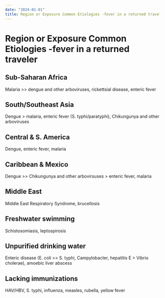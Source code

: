 ```yaml
---
date: "2024-01-01"
title: Region or Exposure Common Etiologies -fever in a returned traveler
---
```


# Region or Exposure Common Etiologies -fever in a returned traveler

## Sub-Saharan Africa
Malaria >> dengue and other arboviruses, rickettsial disease, enteric fever
## South/Southeast Asia
Dengue > malaria, enteric fever (S. typhi/paratyphi), Chikungunya and other arboviruses
## Central & S. America
Dengue, enteric fever, malaria
## Caribbean & Mexico
Dengue >> Chikungunya and other arbovirsuses > enteric fever, malaria
## Middle East
Middle East Respiratory Syndrome, brucellosis
## Freshwater swimming
Schistosomiasis, leptospirosis
## Unpurified drinking water
Enteric disease (E. coli >> S. typhi, Campylobacter, hepatitis E > Vibrio cholerae), amoebic liver abscess
## Lacking immunizations
HAV/HBV, S. typhi, influenza, measles, rubella, yellow fever
